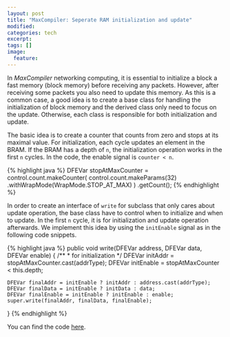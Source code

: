 ```yaml
---
layout: post
title: "MaxCompiler: Seperate RAM initialization and update"
modified:
categories: tech
excerpt:
tags: []
image:
  feature:
---
```

In *MaxCompiler* networking computing, it is essential to initialize a block a
fast memory (block memory) before receiving any packets. However, after
receiving some packets you also need to update this memory. As this is a common
case, a good idea is to create a base class for handling the initialization of
block memory and the derived class only need to focus on the update.
Otherwise, each class is responsible for both initialization and update.

The basic idea is to create a counter that counts from zero and stops at its
maximal value. For initialization, each cycle updates an element in the BRAM. If
the BRAM has a depth of `n`, the initialization operation works in the first `n`
cycles. In the code, the enable signal is `counter < n`.

{% highlight java %}
  DFEVar stopAtMaxCounter = control.count.makeCounter(
                  control.count.makeParams(32)
                  .withWrapMode(WrapMode.STOP_AT_MAX)
                  ) .getCount();
{% endhighlight %}

In order to create an interface of `write` for subclass that only cares about
update operation, the base class have to control when to initialize and when to
update. In the first `n` cycle, it is for initialization and update operation
afterwards. We implement this idea by using the `initEnable` signal as in the
following code snippets.

{% highlight java %}
  public void write(DFEVar address, DFEVar data, DFEVar enable) {
    /**
     * for initialization
     */
    DFEVar initAddr = stopAtMaxCounter.cast(addrType);
    DFEVar initEnable = stopAtMaxCounter < this.depth;

    DFEVar finalAddr = initEnable ? initAddr : address.cast(addrType);
    DFEVar finalData = initEnable ? initData : data;
    DFEVar finalEnable = initEnable ? initEnable : enable;
    super.write(finalAddr, finalData, finalEnable);
  }
{% endhighlight %}

You can find the code [here](https://github.com/conghui/maxlib/blob/master/Ram.java).
